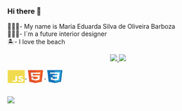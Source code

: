 ### Hi there 👋
👩🏾‍🦱- My name is Maria Eduarda Silva de Oliveira Barboza <br>
👩🏾‍🎨- I´m a future interior designer <br>
🏝️- I love the beach

<div align="center">
  <a href="https://github.com/Dudabarboza">
  <img height="160em" src="https://github-readme-stats.vercel.app/api?username=Dudabarboza&show_icons=true&theme=nightowl&include_all_commits=true&count_private=true"/>
    <img height="160em" src="https://github-readme-stats.vercel.app/api/top-langs/?username=Dudabarboza&layout=compact&langs_count=7&theme=nightowl"/>
    </div>
</div>
  <div style="display: inline_block"><br>
  <img align="center" alt="Duda-Js" height="30" width="40" src="https://raw.githubusercontent.com/devicons/devicon/master/icons/javascript/javascript-plain.svg">
  <img align="center" alt="Duda-HTML" height="30" width="40" src="https://raw.githubusercontent.com/devicons/devicon/master/icons/html5/html5-original.svg">
  <img align="center" alt="Duda-CSS" height="30" width="40" src="https://raw.githubusercontent.com/devicons/devicon/master/icons/css3/css3-original.svg">
</div>
  
  ##
  

 
<div> 
  <a href="https://instagram.com/dudabarboza_05" target="_blank"><img src="https://img.shields.io/badge/-Instagram-%23E4405F?style=for-the-badge&logo=instagram&logoColor=white" target="_blank"></a>

</div>

